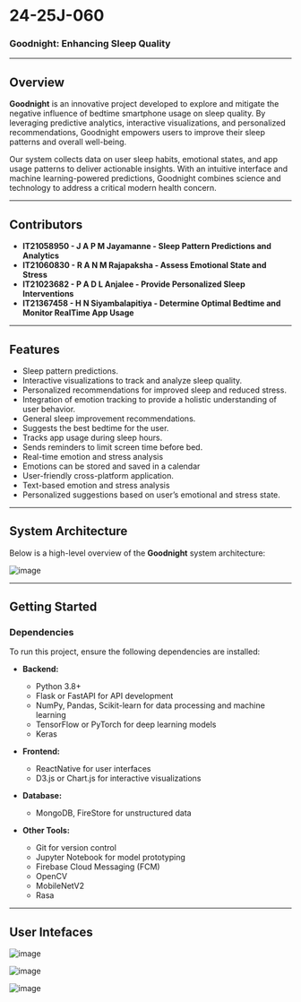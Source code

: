# 24-25J-060
### **Goodnight: Enhancing Sleep Quality**  

---

## **Overview**  
**Goodnight** is an innovative project developed to explore and mitigate the negative influence of bedtime smartphone usage on sleep quality. By leveraging predictive analytics, interactive visualizations, and personalized recommendations, Goodnight empowers users to improve their sleep patterns and overall well-being.  

Our system collects data on user sleep habits, emotional states, and app usage patterns to deliver actionable insights. With an intuitive interface and machine learning-powered predictions, Goodnight combines science and technology to address a critical modern health concern.  

---
## **Contributors**  
- **IT21058950 - J A P M Jayamanne - Sleep Pattern Predictions and Analytics**  
- **IT21060830 - R A N M Rajapaksha - Assess Emotional State and Stress**  
- **IT21023682 - P A D L Anjalee - Provide Personalized Sleep Interventions**   
- **IT21367458 - H N Siyambalapitiya - Determine Optimal Bedtime and Monitor RealTime App Usage**

---
## **Features**  
- Sleep pattern predictions.  
- Interactive visualizations to track and analyze sleep quality.  
- Personalized recommendations for improved sleep and reduced stress.  
- Integration of emotion tracking to provide a holistic understanding of user behavior.
- General sleep improvement recommendations.
- Suggests the best bedtime for the user.
- Tracks app usage during sleep hours.
- Sends reminders to limit screen time before bed.
- Real-time emotion and stress analysis 
- Emotions can be stored and saved in a calendar
- User-friendly cross-platform application.
- Text-based emotion and stress analysis
- Personalized suggestions based on user’s emotional and stress state.
---

## **System Architecture**  
Below is a high-level overview of the **Goodnight** system architecture:  

![image](https://github.com/user-attachments/assets/2a7b2770-f07a-4d69-8b0b-8483b2c2517f)

---

## **Getting Started**  

### **Dependencies**  
To run this project, ensure the following dependencies are installed:  

- **Backend:**  
  - Python 3.8+  
  - Flask or FastAPI for API development  
  - NumPy, Pandas, Scikit-learn for data processing and machine learning  
  - TensorFlow or PyTorch for deep learning models
  - Keras

- **Frontend:**  
  - ReactNative for user interfaces  
  - D3.js or Chart.js for interactive visualizations  

- **Database:**   
  - MongoDB, FireStore for unstructured data  

- **Other Tools:**  
  - Git for version control  
  - Jupyter Notebook for model prototyping  
  - Firebase Cloud Messaging (FCM)
  - OpenCV
  - MobileNetV2
  - Rasa

---

## **User Intefaces**  
![image](https://github.com/user-attachments/assets/0475fe42-3fa8-41b0-b00e-956fc3f1bfb9)

![image](https://github.com/user-attachments/assets/765d9253-9a4a-45ca-989f-8b4ce1eb38c1)

![image](https://github.com/user-attachments/assets/787594b5-95b0-485f-99d4-3d5359fccd30)


